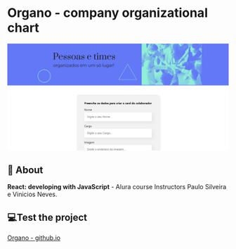 <h1>
    Organo - company organizational chart
</h1>
<img src="public\imagens\Screenshot.png"/>

## 📕 About
**React: developing with JavaScript** - Alura course
Instructors Paulo Silveira e Vinicios Neves.

## 💻Test the project
[Organo - github.io](https://duartesbruno.github.io/organo/)

